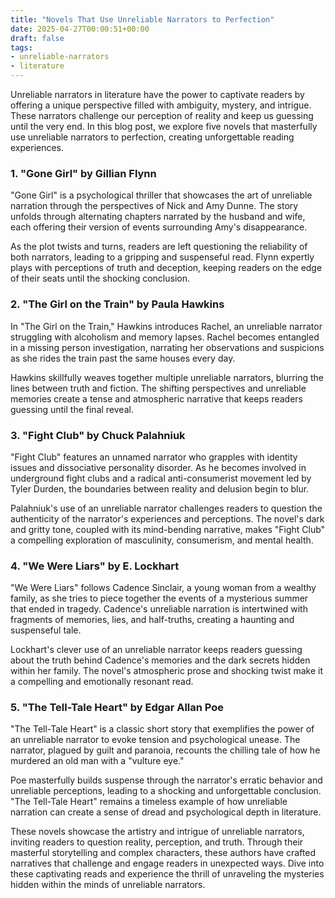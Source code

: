 ```yaml
---
title: "Novels That Use Unreliable Narrators to Perfection"
date: 2025-04-27T00:00:51+00:00
draft: false
tags: 
- unreliable-narrators
- literature
---
```


Unreliable narrators in literature have the power to captivate readers by offering a unique perspective filled with ambiguity, mystery, and intrigue. These narrators challenge our perception of reality and keep us guessing until the very end. In this blog post, we explore five novels that masterfully use unreliable narrators to perfection, creating unforgettable reading experiences.

### 1. "Gone Girl" by Gillian Flynn

"Gone Girl" is a psychological thriller that showcases the art of unreliable narration through the perspectives of Nick and Amy Dunne. The story unfolds through alternating chapters narrated by the husband and wife, each offering their version of events surrounding Amy's disappearance.

As the plot twists and turns, readers are left questioning the reliability of both narrators, leading to a gripping and suspenseful read. Flynn expertly plays with perceptions of truth and deception, keeping readers on the edge of their seats until the shocking conclusion.

### 2. "The Girl on the Train" by Paula Hawkins

In "The Girl on the Train," Hawkins introduces Rachel, an unreliable narrator struggling with alcoholism and memory lapses. Rachel becomes entangled in a missing person investigation, narrating her observations and suspicions as she rides the train past the same houses every day.

Hawkins skillfully weaves together multiple unreliable narrators, blurring the lines between truth and fiction. The shifting perspectives and unreliable memories create a tense and atmospheric narrative that keeps readers guessing until the final reveal.

### 3. "Fight Club" by Chuck Palahniuk

"Fight Club" features an unnamed narrator who grapples with identity issues and dissociative personality disorder. As he becomes involved in underground fight clubs and a radical anti-consumerist movement led by Tyler Durden, the boundaries between reality and delusion begin to blur.

Palahniuk's use of an unreliable narrator challenges readers to question the authenticity of the narrator's experiences and perceptions. The novel's dark and gritty tone, coupled with its mind-bending narrative, makes "Fight Club" a compelling exploration of masculinity, consumerism, and mental health.

### 4. "We Were Liars" by E. Lockhart

"We Were Liars" follows Cadence Sinclair, a young woman from a wealthy family, as she tries to piece together the events of a mysterious summer that ended in tragedy. Cadence's unreliable narration is intertwined with fragments of memories, lies, and half-truths, creating a haunting and suspenseful tale.

Lockhart's clever use of an unreliable narrator keeps readers guessing about the truth behind Cadence's memories and the dark secrets hidden within her family. The novel's atmospheric prose and shocking twist make it a compelling and emotionally resonant read.

### 5. "The Tell-Tale Heart" by Edgar Allan Poe

"The Tell-Tale Heart" is a classic short story that exemplifies the power of an unreliable narrator to evoke tension and psychological unease. The narrator, plagued by guilt and paranoia, recounts the chilling tale of how he murdered an old man with a "vulture eye."

Poe masterfully builds suspense through the narrator's erratic behavior and unreliable perceptions, leading to a shocking and unforgettable conclusion. "The Tell-Tale Heart" remains a timeless example of how unreliable narration can create a sense of dread and psychological depth in literature.

These novels showcase the artistry and intrigue of unreliable narrators, inviting readers to question reality, perception, and truth. Through their masterful storytelling and complex characters, these authors have crafted narratives that challenge and engage readers in unexpected ways. Dive into these captivating reads and experience the thrill of unraveling the mysteries hidden within the minds of unreliable narrators.